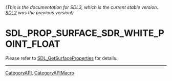 ###### (This is the documentation for SDL3, which is the current stable version. [SDL2](https://wiki.libsdl.org/SDL2/) was the previous version!)
# SDL_PROP_SURFACE_SDR_WHITE_POINT_FLOAT

Please refer to [SDL_GetSurfaceProperties](SDL_GetSurfaceProperties) for details.

----
[CategoryAPI](CategoryAPI), [CategoryAPIMacro](CategoryAPIMacro)

